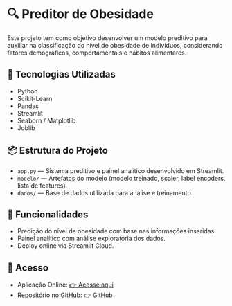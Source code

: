 # 🔍 Preditor de Obesidade

Este projeto tem como objetivo desenvolver um modelo preditivo para auxiliar na classificação do nível de obesidade de indivíduos, considerando fatores demográficos, comportamentais e hábitos alimentares.

## 🚀 Tecnologias Utilizadas
- Python
- Scikit-Learn
- Pandas
- Streamlit
- Seaborn / Matplotlib
- Joblib

## 📦 Estrutura do Projeto
- `app.py` — Sistema preditivo e painel analítico desenvolvido em Streamlit.
- `modelo/` — Artefatos do modelo (modelo treinado, scaler, label encoders, lista de features).
- `dados/` — Base de dados utilizada para análise e treinamento.

## 🎯 Funcionalidades
- Predição do nível de obesidade com base nas informações inseridas.
- Painel analítico com análise exploratória dos dados.
- Deploy online via Streamlit Cloud.

## 🔗 Acesso
- Aplicação Online: [👉 Acesse aqui](https://obesidadepreditivov2-vqwcgdy7j7zeklnya4yoht.streamlit.app/)
- Repositório no GitHub: [👉 GitHub](https://github.com/jnachbar-web/obesidade_preditivo_v2)
